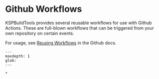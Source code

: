 # Github Workflows

KSPBuildTools provides several reusable workflows for use with Github Actions. These are full-blown workflows that can be triggered from your own repository on certain events.

For usage, see [Reusing Workflows](https://docs.github.com/en/actions/sharing-automations/reusing-workflows) in the Github docs.


```{toctree}
---
maxdepth: 1
glob:
---

*

```
